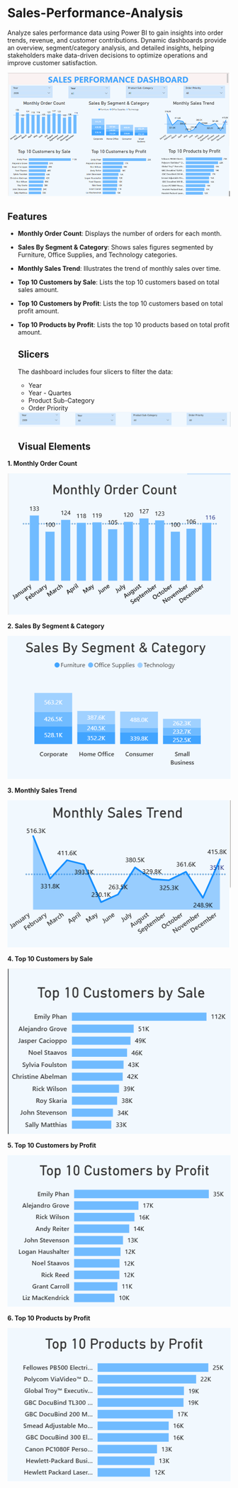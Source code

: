 # Sales-Performance-Analysis
Analyze sales performance data using Power BI to gain insights into order trends, revenue, and customer contributions. Dynamic dashboards provide an overview, segment/category analysis, and detailed insights, helping stakeholders make data-driven decisions to optimize operations and improve customer satisfaction.

<img src="Sales performance Dashboard.png"/>

## Features
- **Monthly Order Count**: Displays the number of orders for each month.
- **Sales By Segment & Category**: Shows sales figures segmented by Furniture, Office Supplies, and Technology categories.
- **Monthly Sales Trend**: Illustrates the trend of monthly sales over time.
- **Top 10 Customers by Sale**: Lists the top 10 customers based on total sales amount.
- **Top 10 Customers by Profit**: Lists the top 10 customers based on total profit amount.
- **Top 10 Products by Profit**: Lists the top 10 products based on total profit amount.

  ## Slicers
  The dashboard includes four slicers to filter the data:
  * Year
  * Year - Quartes
  * Product Sub-Category
  * Order Priority

   <img src="Slicers.png"/>

  ## Visual Elements

**1. Monthly Order Count**

   <img src="Monthly Order Count.png"/>

**2. Sales By Segment & Category**

   <img src="Sales By Segment & Category.png"/>

**3. Monthly Sales Trend**

   <img src="Monthly Sales Trend.png"/>

**4. Top 10 Customers by Sale**

  <img src="Top 10 Customers By Sales.png"/>

**5. Top 10 Customers by Profit**

<img src="Top 10 Customers By Profit.png"/>

**6. Top 10 Products by Profit**

<img src="Top 10 Products By Profit.png"/>

